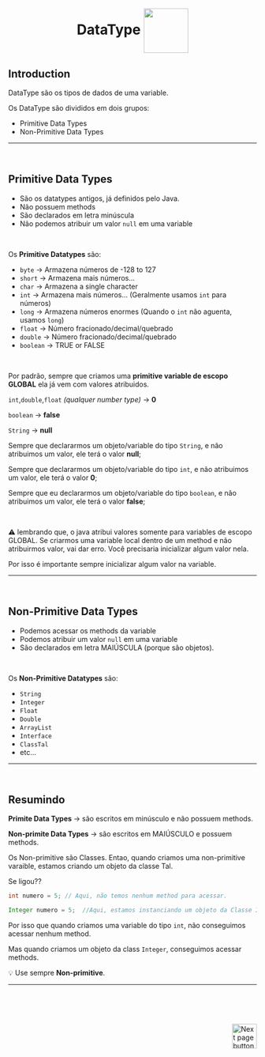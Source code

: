 <h1 align="center"> DataType <img src="https://cdn-icons-png.flaticon.com/512/7020/7020002.png" alt="" width="90px" align="center"></h1>


## Introduction
DataType são os tipos de dados de uma variable.

Os DataType são divididos em dois grupos:

- Primitive Data Types
- Non-Primitive Data Types

<hr>
<br>

## Primitive Data Types
- São os datatypes antigos, já definidos pelo Java.
- Não possuem methods
- São declarados em letra minúscula
- Não podemos atribuir um valor `null` em uma variable

<br>

Os **Primitive Datatypes** são:

  - `byte` -> Armazena números de -128 to 127
  - `short` -> Armazena mais números...
  - `char` -> Armazena a single character
  - `int` -> Armazena mais números... (Geralmente usamos `int` para números)
  - `long` -> Armazena números enormes (Quando o `int` não aguenta, usamos `long`)
  - `float` -> Número fracionado/decimal/quebrado
  - `double` -> Número fracionado/decimal/quebrado
  - `boolean` -> TRUE or FALSE


<br>


Por padrão, sempre que criamos uma **primitive variable de escopo GLOBAL** ela já vem com valores atribuidos.


`int`,`double`,`float` *(qualquer number type)* -> **0**

`boolean` -> **false**

`String` -> **null**


Sempre que declararmos um objeto/variable do tipo `String`, e não atribuimos um valor, ele terá o valor **null**;

Sempre que declararmos um objeto/variable do tipo `int`, e não atribuimos um valor, ele terá o valor **0**;

Sempre que eu declararmos um objeto/variable do tipo `boolean`, e não atribuimos um valor, ele terá o valor **false**;


<br>

:warning: lembrando que, o java atribui valores somente para variables de escopo GLOBAL. Se criarmos uma variable local dentro de um method e não atribuirmos valor, vai dar erro. Você precisaria inicializar algum valor nela.

Por isso é importante sempre inicializar algum valor na variable.


<hr>
<br>

## Non-Primitive Data Types
- Podemos acessar os methods da variable
- Podemos atribuir um valor `null` em uma variable
- São declarados em letra MAIÚSCULA (porque são objetos).

<br>

Os **Non-Primitive Datatypes** são:

  - `String`
  - `Integer`
  - `Float`
  - `Double`
  - `ArrayList`
  - `Interface`
  - `ClassTal`
  - etc...

<hr>
<br>

## Resumindo


**Primite Data Types** -> são escritos em minúsculo e não possuem methods.

**Non-primite Data Types** -> são escritos em MAIÚSCULO e possuem methods.

Os Non-primitive são Classes. Entao, quando criamos uma non-primitive varaible, estamos criando um objeto da classe Tal.

Se ligou??


```java
int numero = 5; // Aqui, não temos nenhum method para acessar.

Integer numero = 5;  //Aqui, estamos instanciando um objeto da Classe Integer.

```

Por isso que quando criamos uma variable do tipo `int`, não conseguimos acessar nenhum method.

Mas quando criamos um objeto da class `Integer`, conseguimos acessar methods.



:bulb: Use sempre **Non-primitive**.

<hr>
<br>



<br>
<br>


<!-- Botão para próxima página -->
<a href="https://github.com/lGabrielDev/02.java/blob/main/Estudo/4.1.dataTypes/2.numbers.md"><img src="https://cdn-icons-png.flaticon.com/512/8175/8175884.png" alt="Next page button" width="50px" align="right"></a>